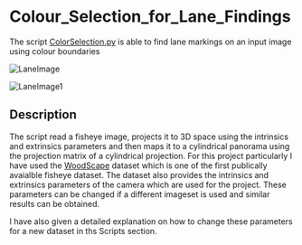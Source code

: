 # Colour_Selection_for_Lane_Findings

The script [ColorSelection.py](https://github.com/hamza9305/Colour_Selection_for_Lane_Findings/blob/main/ColorSelection.py) is able to find lane markings on an input image using colour boundaries 

![LaneImage](https://github.com/hamza9305/Colour_Selection_for_Lane_Findings/blob/main/resource/test.jpg)

![LaneImage1](https://github.com/hamza9305/Colour_Selection_for_Lane_Findings/blob/main/resource/test-after.png)

 

## Description

The script read a fisheye image, projects it to 3D space using the intrinsics and extrinsics parameters and then maps it to a cylindrical panorama using the projection matrix of a cylindrical projection. For this project particularly I have used the [WoodScape](https://github.com/valeoai/WoodScape) dataset which is one of the first publically avaialble fisheye dataset. The dataset also provides the intrinsics and extrinsics parameters of the camera which are used for the project. These parameters can be changed if a different imageset is used and similar results can be obtained.

 

I have also given a detailed explanation on how to change these parameters for a new dataset in ths Scripts section.
